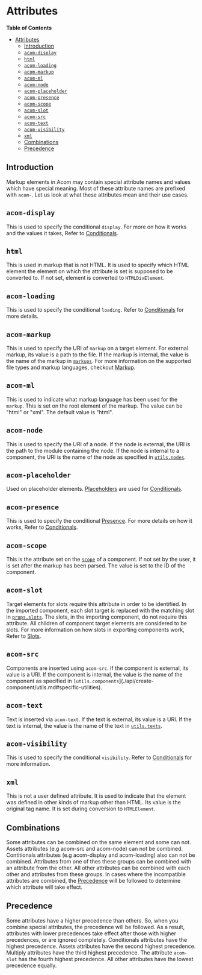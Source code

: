 # Attributes

__Table of Contents__

- [Attributes](#attributes)
  - [Introduction](#introduction)
  - [`acom-display`](#acom-display)
  - [`html`](#html)
  - [`acom-loading`](#acom-loading)
  - [`acom-markup`](#acom-markup)
  - [`acom-ml`](#acom-ml)
  - [`acom-node`](#acom-node)
  - [`acom-placeholder`](#acom-placeholder)
  - [`acom-presence`](#acom-presence)
  - [`acom-scope`](#acom-scope)
  - [`acom-slot`](#acom-slot)
  - [`acom-src`](#acom-src)
  - [`acom-text`](#acom-text)
  - [`acom-visibility`](#acom-visibility)
  - [`xml`](#xml)
  - [Combinations](#combinations)
  - [Precedence](#precedence)

## Introduction

Markup elements in Acom may contain special attribute names and values which have special meaning. Most of these attribute names are prefixed with `acom-`. Let us look at what these attributes mean and their use cases.

## `acom-display`

This is used to specify the conditional `display`. For more on how it works and the values it takes, Refer to [Conditionals](./conditionals.md).

## `html`

This is used in markup that is not HTML. It is used to specify which HTML element the element on which the attribute is set is supposed to be converted to. If not set, element is converted to `HTMLDivElement`.

## `acom-loading`

This is used to specify the conditional `loading`. Refer to [Conditionals](conditionals.md#loading) for more details.

## `acom-markup`

This is used to specify the URI of `markup` on a target element. For external markup, its value is a path to the file. If the markup is internal, the value is the name of the markup in [`markups`](./api/create-component/utils.md#specific-utilities). For more information on the supported file types and markup languages, checkout [Markup](./assets.md#markup).

## `acom-ml`

This is used to indicate what markup language has been used for the `markup`. This is set on the root element of the markup. The value can be "html" or "xml". The default value is "html".

## `acom-node`

This is used to specify the URI of a node. If the node is external, the URI is the path to the module containing the node. If the node is internal to a component, the URI is the name of the node as specified in [`utils.nodes`](./api/create-component/utils.md).

## `acom-placeholder`

Used on placeholder elements. [Placeholders](./conditionals.md#placeholders) are used for [Conditionals](./conditionals.md).

## `acom-presence`

This is used to specify the conditional [Presence](./conditionals.md#presence). For more details on how it works, Refer to [Conditionals](conditionals.md#presence).

## `acom-scope`

This is the attribute set on the [`scope`](api/create-component/utils.md#scope) of a component. If not set by the user, it is set after the markup has been parsed. The value is set to the ID of the component.

## `acom-slot`

Target elements for slots require this attribute in order to be identified. In the imported component, each slot target is replaced with the matching slot in [`props.slots`](./data.md#props). The slots, in the importing component, do not require this attribute. All children of component target elements are considered to be slots. For more information on how slots in exporting components work, Refer to [Slots](./data.md#slots).

## `acom-src`

Components are inserted using `acom-src`. If the component is external, its value is a URI. If the component is internal, the value is the name of the component as specified in `[utils.components`](./api/create-component/utils.md#specific-utilities).

## `acom-text`

Text is inserted via `acom-text`. If the text is external, its value is a URI. If the text is internal, the value is the name of the text in [`utils.texts`](api/create-component/utils.md#specific-utilities).

## `acom-visibility`

This is used to specify the conditional `visibility`. Refer to [Conditionals](conditionals.md) for more information.

## `xml`

This is not a user defined attribute. It is used to indicate that the element was defined in other kinds of markup other than HTML. Its value is the original tag name. It is set during conversion to `HTMLElement`.

## Combinations

Some attributes can be combined on the same element and some can not. Assets attributes (e.g acom-src and acom-node) can not be combined. Contitionals attributes (e.g acom-display and acom-loading) also can not be combined. Attributes from one of thes these groups can be combined with an attribute from the other. All other attributes can be combined with each other and attributes from these groups. In cases where the incompatible attributes are combined, the [Precedence](#precedence) will be followed to determine which attribute will take effect.

## Precedence

Some attributes have a higher precedence than others. So, when you combine special attributes, the precedence will be followed. As a result, attributes with lower precedences take effect after those with higher precedences, or are ignored completely. Conditionals attributes have the highest precedence. Assets attributes have the second highest precedence. Multiply attributes have the third highest precedence. The attribute `acom-slot` has the fourth highest precedence. All other attributes have the lowest precedence equally.
